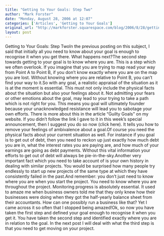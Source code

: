 ```yaml
---
title: "Getting to Your Goals: Step Two"
author: "Mark Forster"
date: "Monday, August 28, 2006 at 12:07"
categories: ['Articles', 'Getting to Your Goals']
original_url: "http://markforster.squarespace.com/blog/2006/8/28/getting-to-your-goals-step-two.html"
layout: post
---
```


Getting to Your Goals: Step TwoIn the previous posting on this subject, I said that initially all you need to know about your goal is enough to recognise it when you get there. What happens next?The second step towards getting to your goal is to know where you are. This is a step which we often overlook. If you imagine that you are trying to map read your way from Point A to Point B, if you don’t know exactly where you are on the map you are lost. Without knowing where you are relative to Point B, you can’t find your way to it.So with any goal, a realistic appraisal of the situation as it is at the moment is essential. This must not only include the physical facts about the situation but also your feelings about it. Not admitting your fears or other emotions about the goal, may lead to your trying to take a path which is not right for you. This means you goal will ultimately founder because your unacknowledged resistance will lead you to sabotage your own efforts. There is more about this in the article “Guilty Goals” on my website. If you didn’t follow the link I gave to it in this week’s special announcement, then I suggest you do so now (click here). It tells you how to remove your feelings of ambivalence about a goal.Of course you need the physical facts about your current situation as well. For instance if you goal is to get out of debt, then you need to reckon up just exactly how much debt you are in, what the interest rates you are paying are, and how much of your earnings are going as debt payments. Without this vital information your efforts to get out of debt will always be pie-in-the-sky.Another very important fact which you need to take account of is your own history in dealing with similar projects. You would be surprised how many people try endlessly to start up new projects of the same type at which they have consistently failed in the past.And remember: you don’t just need to know where you are when you start the project. You need to know where you are throughout the project. Monitoring progress is absolutely essential. It used to amaze me when business owners told me that they only knew how their businesses were doing when they got the half-yearly balance sheet from their accountants. How can one possibly run a business like that? Yet I came across it so often that I stopped being amazed!Ok, so now you have taken the first step and defined your goal enough to recognise it when you get it. You have taken the second step and identified exactly where you are in relation to the goal. In the next post I will deal with what the third step is that you need to get moving on your project.
